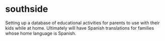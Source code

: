 # southside
Setting up a database of educational activities for parents to use with their kids while at home. Ultimately will have Spanish translations for families whose home language is Spanish.
